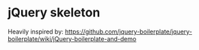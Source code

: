 # jQuery skeleton
Heavily inspired by: https://github.com/jquery-boilerplate/jquery-boilerplate/wiki/jQuery-boilerplate-and-demo
